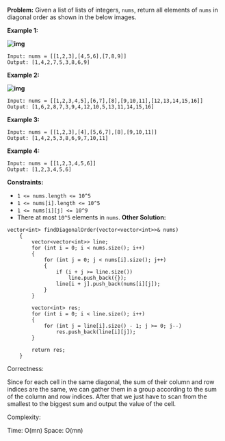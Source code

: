 **Problem:**
Given a list of lists of integers, `nums`, return all elements of `nums` in diagonal order as shown in the below images.

 

**Example 1:**

**![img](https://assets.leetcode.com/uploads/2020/04/08/sample_1_1784.png)**

```
Input: nums = [[1,2,3],[4,5,6],[7,8,9]]
Output: [1,4,2,7,5,3,8,6,9]
```

**Example 2:**

**![img](https://assets.leetcode.com/uploads/2020/04/08/sample_2_1784.png)**

```
Input: nums = [[1,2,3,4,5],[6,7],[8],[9,10,11],[12,13,14,15,16]]
Output: [1,6,2,8,7,3,9,4,12,10,5,13,11,14,15,16]
```

**Example 3:**

```
Input: nums = [[1,2,3],[4],[5,6,7],[8],[9,10,11]]
Output: [1,4,2,5,3,8,6,9,7,10,11]
```

**Example 4:**

```
Input: nums = [[1,2,3,4,5,6]]
Output: [1,2,3,4,5,6]
```

 

**Constraints:**

- `1 <= nums.length <= 10^5`
- `1 <= nums[i].length <= 10^5`
- `1 <= nums[i][j] <= 10^9`
- There at most `10^5` elements in `nums`.
**Other Solution:**
```
vector<int> findDiagonalOrder(vector<vector<int>>& nums)
    {
        vector<vector<int>> line;
        for (int i = 0; i < nums.size(); i++)
        {
            for (int j = 0; j < nums[i].size(); j++)
            {
                if (i + j >= line.size())
                    line.push_back({});
                line[i + j].push_back(nums[i][j]);
            }
        }

        vector<int> res;
        for (int i = 0; i < line.size(); i++)
        {
            for (int j = line[i].size() - 1; j >= 0; j--)
                res.push_back(line[i][j]);
        }

        return res;
    }
```
Correctness:

Since for each cell in the same diagonal, the sum of their column and row indices are the same, we can gather them in a group according to the sum of the column and row indices. After that we just have to scan from the smallest to the biggest sum and output the value of the cell.

Complexity:

Time: O(mn)
Space: O(mn)